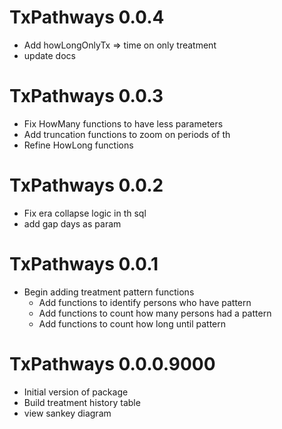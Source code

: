 # TxPathways 0.0.4

* Add howLongOnlyTx => time on only treatment
* update docs

# TxPathways 0.0.3

* Fix HowMany functions to have less parameters
* Add truncation functions to zoom on periods of th
* Refine HowLong functions

# TxPathways 0.0.2

* Fix era collapse logic in th sql
* add gap days as param

# TxPathways 0.0.1

* Begin adding treatment pattern functions
    * Add functions to identify persons who have pattern
    * Add functions to count how many persons had a pattern
  * Add functions to count how long until pattern

# TxPathways 0.0.0.9000

* Initial version of package
* Build treatment history table
* view sankey diagram
